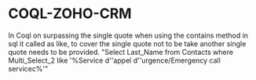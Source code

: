 # COQL-ZOHO-CRM
In Coql on surpassing the single quote when using the contains method in sql it called as like, to cover the single quote not to be take another single quote needs to be provided.
"Select Last_Name from Contacts where Multi_Select_2 like '%Service d''appel d''urgence/Emergency call servicec%'"
